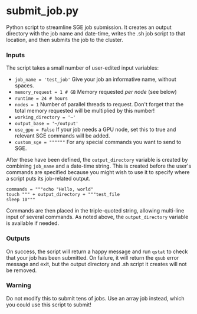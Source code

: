 # submit_job.py

Python script to streamline SGE job submission. It creates an output directory with the job name and date-time, writes the .sh job script to that location, and then submits the job to the cluster.

### Inputs

The script takes a small number of user-edited input variables:

* ``job_name = 'test_job'`` Give your job an informative name, without spaces.
* ``memory_request = 1 # GB`` Memory requested _per node_ (see below)
* ``runtime = 24 # hours``
* ``nodes = 1`` Number of parallel threads to request. Don't forget that the total memory requested will be multiplied by this number!
* ``working_directory = '~'``
* ``output_base = '~/output'``
* ``use_gpu = False``  If your job needs a GPU node, set this to true and relevant SGE commands will be added.
* ``custom_sge = """"""`` For any special commands you want to send to SGE.

After these have been defined, the ``output_directory`` variable is created by combining ``job_name`` and a date-time string. This is created before the user's commands are specified because you might wish to use it to specify where a script puts its job-related output.

```
commands = """echo "Hello, world"
touch """ + output_directory + """test_file
sleep 10"""
```

Commands are then placed in the triple-quoted string, allowing multi-line input of several commands. As noted above, the ``output_directory`` variable is available if needed.

### Outputs

On success, the script will return a happy message and run ``qstat`` to check that your job has been submitted. On failure, it will return the ``qsub`` error message and exit, but the output directory and .sh script it creates will not be removed.

### Warning

Do not modify this to submit tens of jobs. Use an array job instead, which you could use this script to submit!
